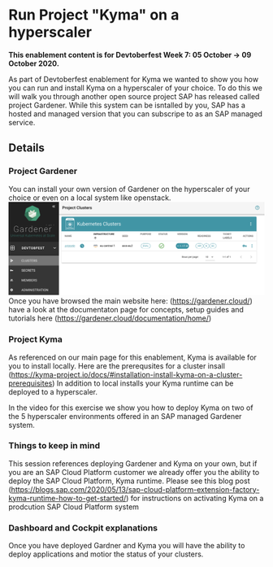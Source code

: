 # Run Project "Kyma" on a hyperscaler

**This enablement content is for Devtoberfest Week 7: 05 October → 09 October 2020.**

As part of Devtoberfest enablement for Kyma we wanted to show you how you can run and install Kyma on a hyperscaler of your choice.  To do this we will walk you through another open source project SAP has released called project Gardener. While this system can be isntalled by you, SAP has a hosted and managed version that you can subscripe to as an SAP managed service. 

## Details

### Project Gardener

You can install your own version of Gardener on the hyperscaler of your choice or even on a local system like openstack.  
![](exercises/02/gardener_cluster_aws_status.png)
Once you have browsed the main website here: (https://gardener.cloud/) have a look at the documentaton page for concepts, setup guides and tutorials here (https://gardener.cloud/documentation/home/)



### Project Kyma

As referenced on our main page for this enablement, Kyma is available for you to install locally.  Here are the prerequsites for a cluster insall (https://kyma-project.io/docs/#installation-install-kyma-on-a-cluster-prerequisites) In addition to local installs your Kyma runtime can be deployed to a hyperscaler.  

In the video for this exercise we show you how to deploy Kyma on two of the 5 hyperscaler environments offered in an SAP managed Gardener system.  


### Things to keep in mind

This session references deploying Gardener and Kyma on your own, but if you are an SAP Cloud Platform customer we already offer you the ability to deploy the SAP Cloud Platform, Kyma runtime.  Please see this blog post (https://blogs.sap.com/2020/05/13/sap-cloud-platform-extension-factory-kyma-runtime-how-to-get-started/) for instructions on activating Kyma on a prodcution  SAP Cloud Platform system

  
### Dashboard and Cockpit explanations

Once you have deployed Gardner and Kyma you will have the ability to deploy applications and motior the status of your clusters.  
